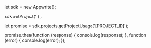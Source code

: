 let sdk = new Appwrite();

sdk
    setProject('')
;

let promise = sdk.projects.getProjectUsage('[PROJECT_ID]');

promise.then(function (response) {
    console.log(response);
}, function (error) {
    console.log(error);
});